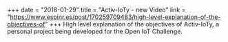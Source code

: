 +++
date = "2018-01-29"
title = "Activ-IoTy - new Video"
link = "https://www.espinr.es/post/170259709483/high-level-explanation-of-the-objectives-of"
+++
High level explanation of the objectives of Activ-IoTy, a personal project being developed for the Open IoT Challenge.